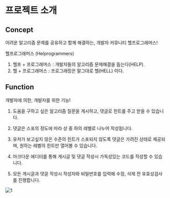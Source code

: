 # 프로젝트 소개

## Concept

어려운 알고리즘 문제를 공유하고 함께 해결하는, 개발자 커뮤니티 헬프로그래머스!

헬프로그래머스 (Helprogrammers)
1. 헬프 + 프로그래머스 : 개발자들의 알고리즘 문제해결을 돕는다(HELP).
2. 헬 + 프로그래머스 : 프로그래밍은 말그대로 헬(HELL) 이다.

## Function

개발자에 의한, 개발자를 위한 기능!

1. 도움을 구하고 싶은 알고리즘 질문을 게시하고, 댓글로 힌트를 주고 받을 수 있습니다.

2. 댓글은 스포의 정도에 따라 상 중 하의 레벨로 나누어 작성됩니다.

3. 유저가 보고싶지 않은 수준의 힌트가 스포되지 않도록 
    댓글은 가려진 상태로 제공되며, 원하는 레벨의 힌트만 열어볼 수 있습니다.

4. 마크다운 에디터를 통해 게시글 및 댓글 작성시 가독성있는 코드를 작성할 수 있습니다.

5. 모든 게시글과 댓글 작성시 작성자와 비밀번호를 입력해 수정, 삭제 전 유효성검사를 진행합니다.

![1](https://user-images.githubusercontent.com/117058034/213054959-6da7457a-61da-4380-91dc-29388f529e0a.png)
